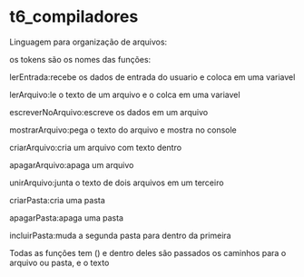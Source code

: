 # t6_compiladores
Linguagem para organização de arquivos:

os tokens são os nomes das funções:

lerEntrada:recebe os dados de entrada do usuario e coloca em uma variavel

lerArquivo:le o texto de um arquivo e o colca em uma variavel

escreverNoArquivo:escreve os dados em um arquivo

mostrarArquivo:pega o texto do arquivo e mostra no console

criarArquivo:cria um arquivo com texto dentro

apagarArquivo:apaga um arquivo

unirArquivo:junta o texto de dois arquivos em um terceiro

criarPasta:cria uma pasta

apagarPasta:apaga uma pasta

incluirPasta:muda a segunda pasta para dentro da primeira

Todas as funções tem () e dentro deles são passados os caminhos para o arquivo ou pasta, e o texto 
